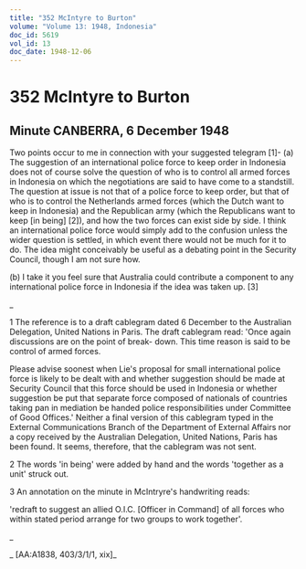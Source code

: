```yaml
---
title: "352 McIntyre to Burton"
volume: "Volume 13: 1948, Indonesia"
doc_id: 5619
vol_id: 13
doc_date: 1948-12-06
---
```


# 352 McIntyre to Burton

## Minute CANBERRA, 6 December 1948

Two points occur to me in connection with your suggested telegram [1]- (a) The suggestion of an international police force to keep order in Indonesia does not of course solve the question of who is to control all armed forces in Indonesia on which the negotiations are said to have come to a standstill. The question at issue is not that of a police force to keep order, but that of who is to control the Netherlands armed forces (which the Dutch want to keep in Indonesia) and the Republican army (which the Republicans want to keep [in being] [2]), and how the two forces can exist side by side. I think an international police force would simply add to the confusion unless the wider question is settled, in which event there would not be much for it to do. The idea might conceivably be useful as a debating point in the Security Council, though I am not sure how.

(b) I take it you feel sure that Australia could contribute a component to any international police force in Indonesia if the idea was taken up. [3]

_

1 The reference is to a draft cablegram dated 6 December to the Australian Delegation, United Nations in Paris. The draft cablegram read: 'Once again discussions are on the point of break- down. This time reason is said to be control of armed forces.

Please advise soonest when Lie's proposal for small international police force is likely to be dealt with and whether suggestion should be made at Security Council that this force should be used in Indonesia or whether suggestion be put that separate force composed of nationals of countries taking pan in mediation be handed police responsibilities under Committee of Good Offices.' Neither a final version of this cablegram typed in the External Communications Branch of the Department of External Affairs nor a copy received by the Australian Delegation, United Nations, Paris has been found. It seems, therefore, that the cablegram was not sent.

2 The words 'in being' were added by hand and the words 'together as a unit' struck out.

3 An annotation on the minute in McIntryre's handwriting reads:

'redraft to suggest an allied O.I.C. [Officer in Command] of all forces who within stated period arrange for two groups to work together'.

_

_ [AA:A1838, 403/3/1/1, xix]_
